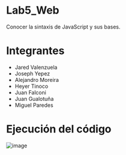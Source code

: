 # Lab5_Web

Conocer la sintaxis de JavaScript y sus bases.

# Integrantes
* Jared Valenzuela
* Joseph Yepez
* Alejandro Moreira
* Heyer Tinoco
* Juan Falconi
* Juan Gualotuña
* Miguel Paredes

# Ejecución del código

![image](https://github.com/Alejandro-Moreira/Lab5_Web/assets/117743484/bd7094e3-6b0f-415e-b707-7c3c16c6058f)
